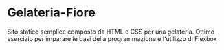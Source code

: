 # Gelateria-Fiore
Sito statico semplice composto da HTML e CSS per una gelateria. Ottimo esercizio per imparare le basi della programmazione e l'utilizzo di Flexbox
